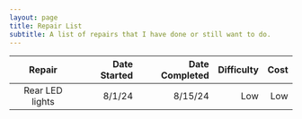 ```yaml
---
layout: page
title: Repair List
subtitle: A list of repairs that I have done or still want to do.
---
```


| Repair | Date Started |Date Completed |Difficulty | Cost |
|:--------:| -------------:|-------------:|---------:|---------:|
| Rear LED lights | 8/1/24 | 8/15/24 | Low | Low |
<!--stackedit_data:
eyJoaXN0b3J5IjpbMjA0MDg1Mzg3MV19
-->
